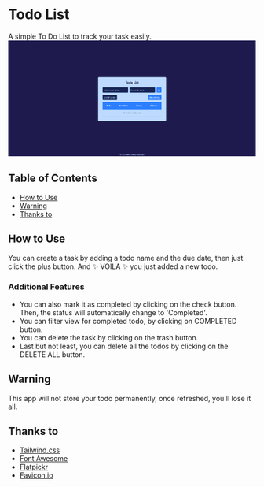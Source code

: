 # Todo List
A simple To Do List to track your task easily.
![Alt Text - Screenshot of the project](assets/screenshots.png)

## Table of Contents
- [How to Use](#howto)
- [Warning](#warning)
- [Thanks to](#thanksto)


## How to Use
You can create a task by adding a todo name and the due date, then just click the plus button. And ✨ VOILA ✨ you just added a new todo.

### Additional Features
- You can also mark it as completed by clicking on the check button. Then, the status will automatically change to 'Completed'.
- You can filter view for completed todo, by clicking on COMPLETED button.
- You can delete the task by clicking on the trash button.
- Last but not least, you can delete all the todos by clicking on the DELETE ALL button.

## Warning
This app will not store your todo permanently, once refreshed, you'll lose it all.

## Thanks to
- [Tailwind.css](https://tailwindcss.com)
- [Font Awesome](https://fontawesome.com)
- [Flatpickr](https://flatpickr.js.org)
- [Favicon.io](https://favicon.io)

